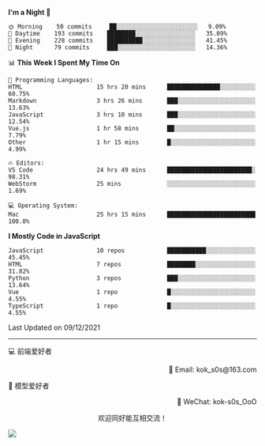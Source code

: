 <!--START_SECTION:waka-->
**I'm a Night 🦉** 

```text
🌞 Morning    50 commits     ██░░░░░░░░░░░░░░░░░░░░░░░   9.09% 
🌆 Daytime    193 commits    ████████░░░░░░░░░░░░░░░░░   35.09% 
🌃 Evening    228 commits    ██████████░░░░░░░░░░░░░░░   41.45% 
🌙 Night      79 commits     ███░░░░░░░░░░░░░░░░░░░░░░   14.36%

```


📊 **This Week I Spent My Time On** 

```text
💬 Programming Languages: 
HTML                     15 hrs 20 mins      ███████████████░░░░░░░░░░   60.75% 
Markdown                 3 hrs 26 mins       ███░░░░░░░░░░░░░░░░░░░░░░   13.63% 
JavaScript               3 hrs 10 mins       ███░░░░░░░░░░░░░░░░░░░░░░   12.54% 
Vue.js                   1 hr 58 mins        ██░░░░░░░░░░░░░░░░░░░░░░░   7.79% 
Other                    1 hr 15 mins        █░░░░░░░░░░░░░░░░░░░░░░░░   4.99%

🔥 Editors: 
VS Code                  24 hrs 49 mins      ████████████████████████░   98.31% 
WebStorm                 25 mins             ░░░░░░░░░░░░░░░░░░░░░░░░░   1.69%

💻 Operating System: 
Mac                      25 hrs 15 mins      █████████████████████████   100.0%

```

**I Mostly Code in JavaScript** 

```text
JavaScript               10 repos            ███████████░░░░░░░░░░░░░░   45.45% 
HTML                     7 repos             ████████░░░░░░░░░░░░░░░░░   31.82% 
Python                   3 repos             ███░░░░░░░░░░░░░░░░░░░░░░   13.64% 
Vue                      1 repo              █░░░░░░░░░░░░░░░░░░░░░░░░   4.55% 
TypeScript               1 repo              █░░░░░░░░░░░░░░░░░░░░░░░░   4.55%

```



 Last Updated on 09/12/2021
<!--END_SECTION:waka-->

---

💻 前端爱好者 

<p align="right">
📧 Email: kok_s0s@163.com 
</p> 

<p align="left">
🧩 模型爱好者
</p>

<p align="right">
📲 WeChat: kok-s0s_OoO
</p>


<p align="center">欢迎同好能互相交流！</p>

<img align="center"  src="https://www.kok-s0s.top/usr/uploads/2021/01/4291479694.jpg">
